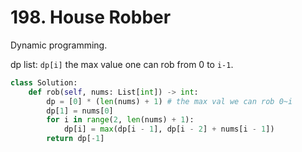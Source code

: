 # 198. House Robber

Dynamic programming.

dp list: `dp[i]` the max value one can rob from 0 to `i-1`. 

```python
class Solution:
    def rob(self, nums: List[int]) -> int:
        dp = [0] * (len(nums) + 1) # the max val we can rob 0~i
        dp[1] = nums[0]
        for i in range(2, len(nums) + 1):
            dp[i] = max(dp[i - 1], dp[i - 2] + nums[i - 1])
        return dp[-1]
```
